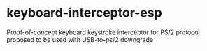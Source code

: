 # keyboard-interceptor-esp
Proof-of-concept keyboard keystroke interceptor for PS/2 protocol proposed to be used with USB-to-ps/2 downgrade
